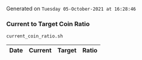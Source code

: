 Generated on `Tuesday 05-October-2021 at 16:28:46`

### Current to Target Coin Ratio
`current_coin_ratio.sh`

Date|Current|Target|Ratio
---|---|---|---
